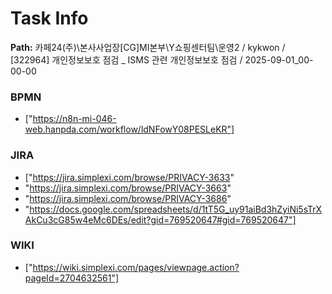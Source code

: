 # Task Info

**Path:** 카페24(주)\본사사업장\[CG]MI본부\Y쇼핑센터팀\운영2 / kykwon / [322964] 개인정보보호 점검 _ ISMS 관련 개인정보보호 점검 / 2025-09-01_00-00-00

### BPMN
- ["https://n8n-mi-046-web.hanpda.com/workflow/ldNFowY08PESLeKR"]

### JIRA
- ["https://jira.simplexi.com/browse/PRIVACY-3633"
- "https://jira.simplexi.com/browse/PRIVACY-3663"
- "https://jira.simplexi.com/browse/PRIVACY-3686"
- "https://docs.google.com/spreadsheets/d/1tT5G_uy91aiBd3hZyiNi5sTrXAkCu3cG85w4eMc6DEs/edit?gid=769520647#gid=769520647"]

### WIKI
- ["https://wiki.simplexi.com/pages/viewpage.action?pageId=2704632561"]

